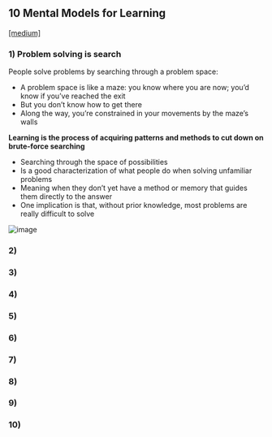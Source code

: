 ## 10 Mental Models for Learning
[[medium]](https://medium.com/better-humans/10-mental-models-for-learning-anything-318446320c1e)

### 1) Problem solving is search
People solve problems by searching through a problem space:
- A problem space is like a maze: you know where you are now; you’d know if you’ve reached the exit 
- But you don’t know how to get there
- Along the way, you’re constrained in your movements by the maze’s walls

**Learning is the process of acquiring patterns and methods to cut down on brute-force searching**
- Searching through the space of possibilities 
- Is a good characterization of what people do when solving unfamiliar problems
- Meaning when they don’t yet have a method or memory that guides them directly to the answer
- One implication is that, without prior knowledge, most problems are really difficult to solve

![image](https://user-images.githubusercontent.com/33378140/236643994-0bf922e0-9c2a-465b-ad51-5702292f3b4a.png)

### 2)

### 3)

### 4)

### 5)

### 6)

### 7)

### 8)

### 9)

### 10)
